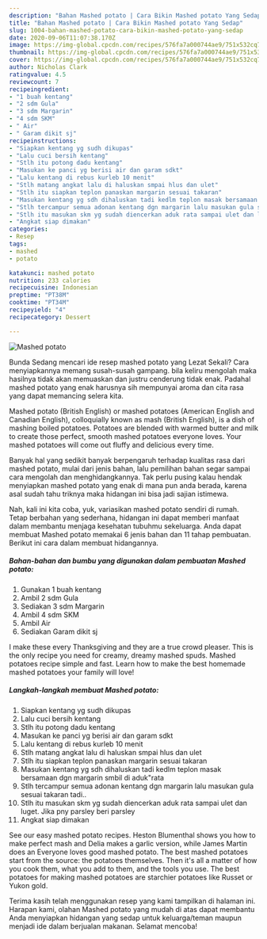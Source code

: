 ```yaml
---
description: "Bahan Mashed potato | Cara Bikin Mashed potato Yang Sedap"
title: "Bahan Mashed potato | Cara Bikin Mashed potato Yang Sedap"
slug: 1004-bahan-mashed-potato-cara-bikin-mashed-potato-yang-sedap
date: 2020-09-06T11:07:38.170Z
image: https://img-global.cpcdn.com/recipes/576fa7a000744ae9/751x532cq70/mashed-potato-foto-resep-utama.jpg
thumbnail: https://img-global.cpcdn.com/recipes/576fa7a000744ae9/751x532cq70/mashed-potato-foto-resep-utama.jpg
cover: https://img-global.cpcdn.com/recipes/576fa7a000744ae9/751x532cq70/mashed-potato-foto-resep-utama.jpg
author: Nicholas Clark
ratingvalue: 4.5
reviewcount: 7
recipeingredient:
- "1 buah kentang"
- "2 sdm Gula"
- "3 sdm Margarin"
- "4 sdm SKM"
- " Air"
- " Garam dikit sj"
recipeinstructions:
- "Siapkan kentang yg sudh dikupas"
- "Lalu cuci bersih kentang"
- "Stlh itu potong dadu kentang"
- "Masukan ke panci yg berisi air dan garam sdkt"
- "Lalu kentang di rebus kurleb 10 menit"
- "Stlh matang angkat lalu di haluskan smpai hlus dan ulet"
- "Stlh itu siapkan teplon panaskan margarin sesuai takaran"
- "Masukan kentang yg sdh dihaluskan tadi kedlm teplon masak bersamaan dgn margarin smbil di aduk&#34;rata"
- "Stlh tercampur semua adonan kentang dgn margarin lalu masukan gula sesuai takaran tadi.."
- "Stlh itu masukan skm yg sudah diencerkan aduk rata sampai ulet dan luget. Jika pny parsley beri parsley"
- "Angkat siap dimakan"
categories:
- Resep
tags:
- mashed
- potato

katakunci: mashed potato 
nutrition: 233 calories
recipecuisine: Indonesian
preptime: "PT38M"
cooktime: "PT34M"
recipeyield: "4"
recipecategory: Dessert

---
```



![Mashed potato](https://img-global.cpcdn.com/recipes/576fa7a000744ae9/751x532cq70/mashed-potato-foto-resep-utama.jpg)

Bunda Sedang mencari ide resep mashed potato yang Lezat Sekali? Cara menyiapkannya memang susah-susah gampang. bila keliru mengolah maka hasilnya tidak akan memuaskan dan justru cenderung tidak enak. Padahal mashed potato yang enak harusnya sih mempunyai aroma dan cita rasa yang dapat memancing selera kita.

Mashed potato (British English) or mashed potatoes (American English and Canadian English), colloquially known as mash (British English), is a dish of mashing boiled potatoes. Potatoes are blended with warmed butter and milk to create those perfect, smooth mashed potatoes everyone loves. Your mashed potatoes will come out fluffy and delicious every time.

Banyak hal yang sedikit banyak berpengaruh terhadap kualitas rasa dari mashed potato, mulai dari jenis bahan, lalu pemilihan bahan segar sampai cara mengolah dan menghidangkannya. Tak perlu pusing kalau hendak menyiapkan mashed potato yang enak di mana pun anda berada, karena asal sudah tahu triknya maka hidangan ini bisa jadi sajian istimewa.


Nah, kali ini kita coba, yuk, variasikan mashed potato sendiri di rumah. Tetap berbahan yang sederhana, hidangan ini dapat memberi manfaat dalam membantu menjaga kesehatan tubuhmu sekeluarga. Anda dapat membuat Mashed potato memakai 6 jenis bahan dan 11 tahap pembuatan. Berikut ini cara dalam membuat hidangannya.

<!--inarticleads1-->

##### Bahan-bahan dan bumbu yang digunakan dalam pembuatan Mashed potato:

1. Gunakan 1 buah kentang
1. Ambil 2 sdm Gula
1. Sediakan 3 sdm Margarin
1. Ambil 4 sdm SKM
1. Ambil  Air
1. Sediakan  Garam dikit sj


I make these every Thanksgiving and they are a true crowd pleaser. This is the only recipe you need for creamy, dreamy mashed spuds. Mashed potatoes recipe simple and fast. Learn how to make the best homemade mashed potatoes your family will love! 

<!--inarticleads2-->

##### Langkah-langkah membuat Mashed potato:

1. Siapkan kentang yg sudh dikupas
1. Lalu cuci bersih kentang
1. Stlh itu potong dadu kentang
1. Masukan ke panci yg berisi air dan garam sdkt
1. Lalu kentang di rebus kurleb 10 menit
1. Stlh matang angkat lalu di haluskan smpai hlus dan ulet
1. Stlh itu siapkan teplon panaskan margarin sesuai takaran
1. Masukan kentang yg sdh dihaluskan tadi kedlm teplon masak bersamaan dgn margarin smbil di aduk&#34;rata
1. Stlh tercampur semua adonan kentang dgn margarin lalu masukan gula sesuai takaran tadi..
1. Stlh itu masukan skm yg sudah diencerkan aduk rata sampai ulet dan luget. Jika pny parsley beri parsley
1. Angkat siap dimakan


See our easy mashed potato recipes. Heston Blumenthal shows you how to make perfect mash and Delia makes a garlic version, while James Martin does an Everyone loves good mashed potato. The best mashed potatoes start from the source: the potatoes themselves. Then it&#39;s all a matter of how you cook them, what you add to them, and the tools you use. The best potatoes for making mashed potatoes are starchier potatoes like Russet or Yukon gold. 

Terima kasih telah menggunakan resep yang kami tampilkan di halaman ini. Harapan kami, olahan Mashed potato yang mudah di atas dapat membantu Anda menyiapkan hidangan yang sedap untuk keluarga/teman maupun menjadi ide dalam berjualan makanan. Selamat mencoba!
